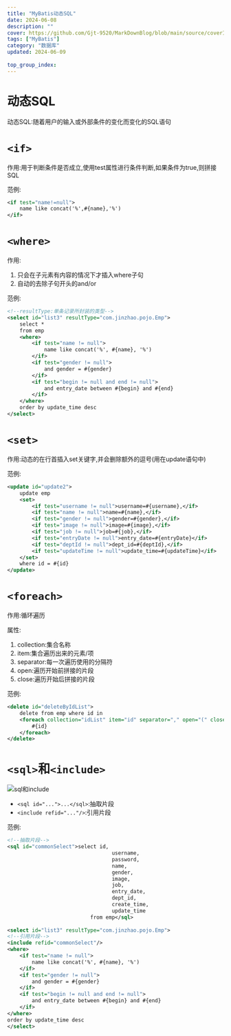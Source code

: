 ```yaml
---
title: "MyBatis动态SQL"
date: 2024-06-08
description: ""
cover: https://github.com/Gjt-9520/MarkDownBlog/blob/main/source/coverImages/Bimage-135/Bimage41.jpg?raw=true
tags: ["MyBatis"]
category: "数据库"
updated: 2024-06-09
  
top_group_index: 
---
```


# 动态SQL

动态SQL:随着用户的输入或外部条件的变化而变化的SQL语句

# `<if>`

作用:用于判断条件是否成立,使用test属性进行条件判断,如果条件为true,则拼接SQL

范例:

```xml
<if test="name!=null">
    name like concat('%',#{name},'%')
</if>
```

# `<where>`

作用:
1. 只会在子元素有内容的情况下才插入where子句
2. 自动的去除子句开头的and/or

范例:

```xml
<!--resultType:单条记录所封装的类型-->
<select id="list3" resultType="com.jinzhao.pojo.Emp">
    select *
    from emp
    <where>
        <if test="name != null">
            name like concat('%', #{name}, '%')
        </if>
        <if test="gender != null">
            and gender = #{gender}
        </if>
        <if test="begin != null and end != null">
            and entry_date between #{begin} and #{end}
        </if>
    </where>
    order by update_time desc
</select>
```

# `<set>`

作用:动态的在行首插入set关键字,并会删除额外的逗号(用在update语句中)

范例:

```xml
<update id="update2">
    update emp
    <set>
        <if test="username != null">username=#{username},</if>
        <if test="name != null">name=#{name},</if>
        <if test="gender != null">gender=#{gender},</if>
        <if test="image != null">image=#{image},</if>
        <if test="job != null">job=#{job},</if>
        <if test="entryDate != null">entry_date=#{entryDate}</if>
        <if test="deptId != null">dept_id=#{deptId},</if>
        <if test="updateTime != null">update_time=#{updateTime}</if>
    </set>
    where id = #{id}
</update>
```

# `<foreach>`

作用:循环遍历

属性:
1. collection:集合名称
2. item:集合遍历出来的元素/项
3. separator:每一次遍历使用的分隔符
4. open:遍历开始前拼接的片段
5. close:遍历开始后拼接的片段

范例:

```xml
<delete id="deleteByIdList">
    delete from emp where id in
    <foreach collection="idList" item="id" separator="," open="(" close=")">
        #{id}
    </foreach>
</delete>
```

# `<sql>`和`<include>`

![sql和include](../images/sql和include.png)

- `<sql id="...">...</sql>`:抽取片段        
- `<include refid="..."/>`:引用片段

范例:

```xml
<!--抽取片段-->
<sql id="commonSelect">select id,
                                  username,
                                  password,
                                  name,
                                  gender,
                                  image,
                                  job,
                                  entry_date,
                                  dept_id,
                                  create_time,
                                  update_time
                           from emp</sql>
    
<select id="list3" resultType="com.jinzhao.pojo.Emp">
<!--引用片段-->
<include refid="commonSelect"/>
<where>
    <if test="name != null">
        name like concat('%', #{name}, '%')
    </if>
    <if test="gender != null">
        and gender = #{gender}
    </if>
    <if test="begin != null and end != null">
        and entry_date between #{begin} and #{end}
    </if>
</where>
order by update_time desc
</select>
```